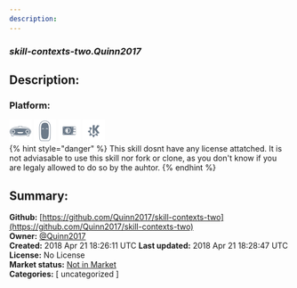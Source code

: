 ```yaml
---
description: 
---
```


### _skill-contexts-two.Quinn2017_  
## Description:  
  
  
  
### Platform:  
 ![Mark I](../.gitbook/assets/mark-1-icon.png)  ![Mark II](../.gitbook/assets/mark-2-icon.png)  ![Picroft](../.gitbook/assets/picroft-icon.png)  ![plasmoid](../.gitbook/assets/kde.png)   
{% hint style="danger" %}
This skill dosnt have any license attatched. It is not adviasable to use this skill nor fork or clone, as you don't know if you are legaly allowed to do so by the auhtor.
{% endhint %}
  
## Summary:  
**Github:** [https://github.com/Quinn2017/skill-contexts-two](https://github.com/Quinn2017/skill-contexts-two)  
**Owner:** [@Quinn2017](https://github.com/Quinn2017)  
**Created:** 2018 Apr 21 18:26:11 UTC  **Last updated:** 2018 Apr 21 18:28:47 UTC  
**License:** No License  
**Market status:** [Not in Market](https://market.mycroft.ai/skill/)  
**Categories:** [ uncategorized ]   
